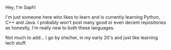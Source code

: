 Hey, I'm Saph!

I'm just someone here who likes to learn and is currently learning Python, C++ and Java.
I probably won't post many good or even decent repositories as honestly, I'm really new to both these languages.

Not much to add... I go by she/her, in my early 20's and just like learning tech stuff.
